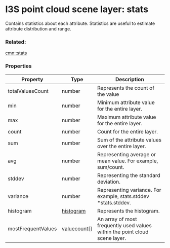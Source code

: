 # I3S point cloud scene layer: stats

Contains statistics about each attribute. Statistics are useful to estimate attribute distribution and range.

### Related:

[cmn::stats](stats.cmn.md)
### Properties

| Property | Type | Description |
| --- | --- | --- |
| totalValuesCount | number | Represents the count of the value |
| min | number | Minimum attribute value for the entire layer. |
| max | number | Maximum attribute value for the entire layer. |
| count | number | Count for the entire layer. |
| sum | number | Sum of the attribute values over the entire layer. |
| avg | number | Representing average or mean value. For example, sum/count. |
| stddev | number | Representing the standard deviation. |
| variance | number | Representing variance. For example, stats.stddev *stats.stddev. |
| histogram | [histogram](histogram.cmn.md) | Represents the histogram. |
| mostFrequentValues | [valuecount](valuecount.cmn.md)[] | An array of most frequently used values within the point cloud scene layer. |

